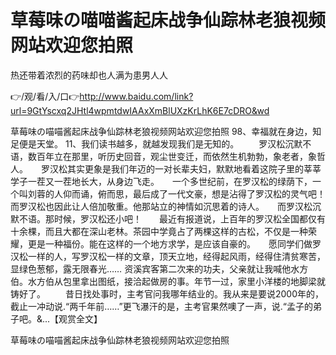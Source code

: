 # 草莓味の喵喵酱起床战争仙踪林老狼视频网站欢迎您拍照
热还带着浓烈的药味却也人满为患男人人

👉/观/看/入/口👉http://www.baidu.com/link?url=9GtYscxq2JHtl4wpmtdwIAAxXmBlUXzKrLhK6E7cDRO&wd

草莓味の喵喵酱起床战争仙踪林老狼视频网站欢迎您拍照	98、幸福就在身边，知足便是天堂。
	11、我们读书越多，就越发现我们是无知的。
　　罗汉松沉默不语，数百年立在那里，听历史回音，观尘世变迁，而依然生机勃勃，象老者，象哲人。　　罗汉松其实更象是我们年迈的一对长辈夫妇，默默地看着这院子里的莘莘学子一茬又一茬地长大，从身边飞走。　　一个多世纪前，在罗汉松的绿荫下，一个叫刘蓉的人仰而诵，俯而思，最后成了一代文豪，想是沾得了罗汉松的灵气吧！而罗汉松也因此让人倍加敬重。他那站立的神情如沉思着的诗人。　　而罗汉松沉默不语。那时候，罗汉松还小吧！　　最近有报道说，上百年的罗汉松全国都仅有十余棵，而且大都在深山老林。茶园中学竟占了两棵这样的古松，不仅是一种荣耀，更是一种福份。能在这样的一个地方求学，是应该自豪的。　　愿同学们做罗汉松一样的人，写罗汉松一样的文章，顶天立地，经得起风雨，经得住清贫寒苦，显绿色葱郁，露无限春光……
资溪宾客第二次来的功夫，父亲就让我喊他水方伯。水方伯从包里拿出图纸，接洽起做房的事。年节一过，家里小洋楼的地脚梁就铸好了。
　　昔日找处事时，主考官问我哪年结业的。我从来是要说2000年的，截止一冲动说.“两千年前……”更飞瀑汗的是，主考官果然噢了一声，说.“孟子的弟子吧。&...【观赏全文】

草莓味の喵喵酱起床战争仙踪林老狼视频网站欢迎您拍照
